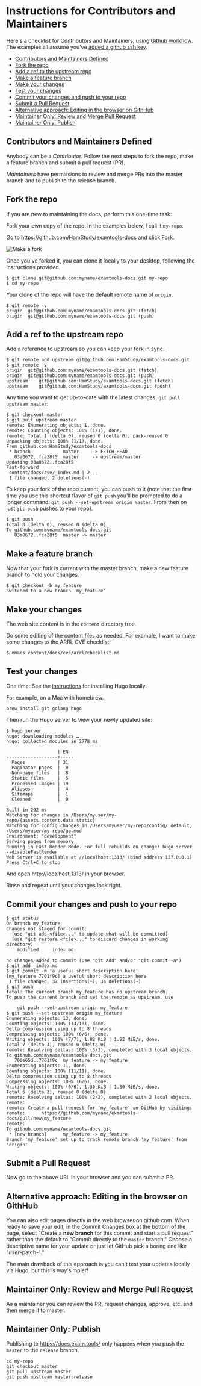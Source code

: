 # Instructions for Contributors and Maintainers

Here's a checklist for Contributors and Maintainers, using [Github workflow](https://guides.github.com/introduction/flow/).
The examples all assume you've [added a github ssh key](https://docs.github.com/en/free-pro-team@latest/github/authenticating-to-github/adding-a-new-ssh-key-to-your-github-account).

<!-- toc -->

- [Contributors and Maintainers Defined](#contributors-and-maintainers-defined)
- [Fork the repo](#fork-the-repo)
- [Add a ref to the upstream repo](#add-a-ref-to-the-upstream-repo)
- [Make a feature branch](#make-a-feature-branch)
- [Make your changes](#make-your-changes)
- [Test your changes](#test-your-changes)
- [Commit your changes and push to your repo](#commit-your-changes-and-push-to-your-repo)
- [Submit a Pull Request](#submit-a-pull-request)
- [Alternative approach: Editing in the browser on GithHub](#alternative-approach-editing-in-the-browser-on-githhub)
- [Maintainer Only: Review and Merge Pull Request](#maintainer-only-review-and-merge-pull-request)
- [Maintainer Only: Publish](#maintainer-only-publish)

<!-- tocstop -->

## Contributors and Maintainers Defined

Anybody can be a *Contributor*. Follow the next steps to fork the repo, make a feature branch and submit a pull request (PR).

*Maintainers* have permissions to review and merge PRs into the master branch and to publish to the release branch.

## Fork the repo

If you are new to maintaining the docs, perform this one-time task:

Fork your own copy of the repo. In the examples below, I call it `my-repo`.

Go to https://github.com/HamStudy/examtools-docs and click Fork.

![Make a fork](./fork.png "make a fork")

Once you've forked it, you can clone it locally to your desktop, following the instructions provided.

```text
$ git clone git@github.com:myname/examtools-docs.git my-repo
$ cd my-repo
```

Your clone of the repo will have the default remote name of `origin`.

```text
$ git remote -v
origin	git@github.com:myname/examtools-docs.git (fetch)
origin	git@github.com:myname/examtools-docs.git (push)
```

## Add a ref to the upstream repo

Add a reference to upstream so you can keep your fork in sync.

```text
$ git remote add upstream git@github.com:HamStudy/examtools-docs.git
$ git remote -v
origin	git@github.com:myname/examtools-docs.git (fetch)
origin	git@github.com:myname/examtools-docs.git (push)
upstream	git@github.com:HamStudy/examtools-docs.git (fetch)
upstream	git@github.com:HamStudy/examtools-docs.git (push)
```

Any time you want to get up-to-date with the latest changes, `git pull upstream master`:

```text
$ git checkout master
$ git pull upstream master
remote: Enumerating objects: 1, done.
remote: Counting objects: 100% (1/1), done.
remote: Total 1 (delta 0), reused 0 (delta 0), pack-reused 0
Unpacking objects: 100% (1/1), done.
From github.com:HamStudy/examtools-docs
 * branch            master     -> FETCH_HEAD
   03a0672..fca28f5  master     -> upstream/master
Updating 03a0672..fca28f5
Fast-forward
 content/docs/cve/_index.md | 2 --
 1 file changed, 2 deletions(-)
```

To keep your fork of the repo current, you can push to it (note that the first time you use this shortcut flavor
of `git push` you'll be prompted to do a longer command: `git push --set-upstream origin master`.
From then on just `git push` pushes to your repo).

```text
$ git push
Total 0 (delta 0), reused 0 (delta 0)
To github.com:myname/examtools-docs.git
   03a0672..fca28f5  master -> master
```

## Make a feature branch

Now that your fork is current with the master branch, make a new feature branch to hold your changes.

```text
$ git checkout -b my_feature
Switched to a new branch 'my_feature'
```

## Make your changes

The web site content is in the `content` directory tree.

Do some editing of the content files as needed. For example, I want to make some changes to the ARRL CVE checklist:

```text
$ emacs content/docs/cve/arrl/checklist.md
```

## Test your changes

One time: See the [instructions](https://wowchemy.com/docs/install-locally/) for installing Hugo locally.

For example, on a Mac with homebrew.
```
brew install git golang hugo
```

Then run the Hugo server to view your newly updated site:

```text
$ hugo server
hugo: downloading modules …
hugo: collected modules in 2778 ms

                   | EN  
-------------------+-----
  Pages            | 31  
  Paginator pages  |  0  
  Non-page files   |  8  
  Static files     |  5  
  Processed images | 19  
  Aliases          |  4  
  Sitemaps         |  1  
  Cleaned          |  0  

Built in 292 ms
Watching for changes in /Users/myuser/my-repo/{assets,content,data,static}
Watching for config changes in /Users/myuser/my-repo/config/_default, /Users/myuser/my-repo/go.mod
Environment: "development"
Serving pages from memory
Running in Fast Render Mode. For full rebuilds on change: hugo server --disableFastRender
Web Server is available at //localhost:1313/ (bind address 127.0.0.1)
Press Ctrl+C to stop
```

And open http://localhost:1313/ in your browser.

Rinse and repeat until your changes look right.

## Commit your changes and push to your repo

```text
$ git status
On branch my_feature
Changes not staged for commit:
  (use "git add <file>..." to update what will be committed)
  (use "git restore <file>..." to discard changes in working directory)
	modified:   _index.md

no changes added to commit (use "git add" and/or "git commit -a")
$ git add _index.md 
$ git commit -m 'a useful short description here'
[my_feature 7701f9c] a useful short description here
 1 file changed, 37 insertions(+), 34 deletions(-)
$ git push
fatal: The current branch my_feature has no upstream branch.
To push the current branch and set the remote as upstream, use

    git push --set-upstream origin my_feature
$ git push --set-upstream origin my_feature
Enumerating objects: 13, done.
Counting objects: 100% (13/13), done.
Delta compression using up to 8 threads
Compressing objects: 100% (6/6), done.
Writing objects: 100% (7/7), 1.82 KiB | 1.82 MiB/s, done.
Total 7 (delta 3), reused 0 (delta 0)
remote: Resolving deltas: 100% (3/3), completed with 3 local objects.
To github.com:myname/examtools-docs.git
   700e65d..7701f9c  my_feature -> my_feature
Enumerating objects: 11, done.
Counting objects: 100% (11/11), done.
Delta compression using up to 8 threads
Compressing objects: 100% (6/6), done.
Writing objects: 100% (6/6), 1.30 KiB | 1.30 MiB/s, done.
Total 6 (delta 2), reused 0 (delta 0)
remote: Resolving deltas: 100% (2/2), completed with 2 local objects.
remote: 
remote: Create a pull request for 'my_feature' on GitHub by visiting:
remote:      https://github.com/myname/examtools-docs/pull/new/my_feature
remote: 
To github.com:myname/examtools-docs.git
 * [new branch]      my_feature -> my_feature
Branch 'my_feature' set up to track remote branch 'my_feature' from 'origin'.
```

## Submit a Pull Request

Now go to the above URL in your browser and you can submit a PR.

## Alternative approach: Editing in the browser on GithHub

You can also edit pages directly in the web browser on github.com. When ready to save your edit, in the Commit Changes
box at the bottom of the page, select "Create a **new branch** for this commit and start a pull request" rather than
the default to "Commit directly to the `master` branch."  Choose a descriptive name for your update or just let
GitHub pick a boring one like "_user_-patch-1."

The main drawback of this approach is you can't test your updates locally via Hugo, but this is way simpler!


## Maintainer Only: Review and Merge Pull Request

As a maintainer you can review the PR, request changes, approve, etc. and then merge it to master.

## Maintainer Only: Publish

Publishing to https://docs.exam.tools/ only happens when you push the `master` to the `release` branch.

```text
cd my-repo
git checkout master
git pull upstream master
git push upstream master:release
```
